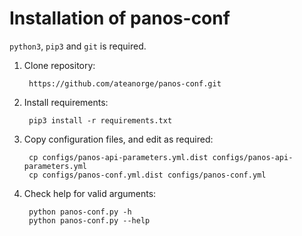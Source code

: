 # Installation of panos-conf

`python3`, `pip3` and `git` is required.

1. Clone repository:

        https://github.com/ateanorge/panos-conf.git

2. Install requirements:

        pip3 install -r requirements.txt

3. Copy configuration files, and edit as required:

        cp configs/panos-api-parameters.yml.dist configs/panos-api-parameters.yml
        cp configs/panos-conf.yml.dist configs/panos-conf.yml

4. Check help for valid arguments:

        python panos-conf.py -h
        python panos-conf.py --help
    
